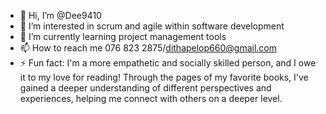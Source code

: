 - 👋 Hi, I’m @Dee9410
- 👀 I’m interested in scrum and agile within software development 
- 🌱 I’m currently learning project management tools
- 📫 How to reach me 076 823 2875/dithapelop660@gmail.com 
- ⚡ Fun fact: 
I'm a more empathetic and socially skilled person, and I owe it to my love for reading! Through the pages of my favorite books, I've gained a deeper understanding of different perspectives and experiences, helping me connect with others on a deeper level.

<!---
Dee9410/Dee9410 is a ✨ special ✨ repository because its `README.md` (this file) appears on your GitHub profile.
You can click the Preview link to take a look at your changes.
--->
